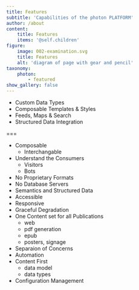 ```yaml
---
title: Features
subtitle: 'Capabilities of the photon PLATFORM'
author: /about
content:
    title: Features
    items: '@self.children'
figure:
    image: 002-examination.svg
    title: Features
    alt: 'diagram of page with gear and pencil'
taxonomy:
    photon:
        - featured
show_gallery: false
---
```


- Custom Data Types
- Composable Templates & Styles
- Feeds, Maps & Search
- Structured Data Integration


===

- Composable
  - Interchangable
- Understand the Consumers
  - Visitors
  - Bots
- No Proprietary Formats
- No Database Servers
- Semantics and Structured Data
- Accessible
- Responsive
- Graceful Degradation
- One Content set for all Publications
  - web
  - pdf generation
  - epub
  - posters, signage
- Separaion of Concerns
- Automation
- Content First
  - data model
  - data types
- Configuration Management
